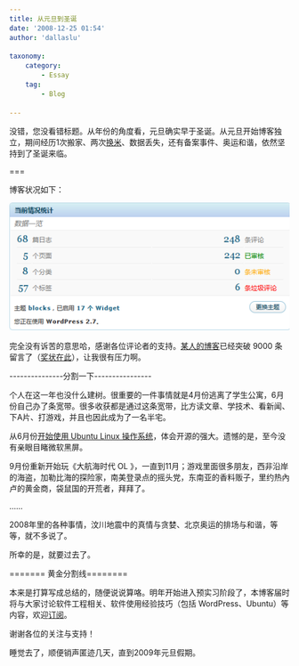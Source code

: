 ```yaml
---
title: 从元旦到圣诞
date: '2008-12-25 01:54'
author: 'dallaslu'

taxonomy:
    category:
        - Essay
    tag:
        - Blog

---
```

没错，您没看错标题。从年份的角度看，元旦确实早于圣诞。从元旦开始博客独立，期间经历1次搬家、两次[换米](https://dallas.lu/domain-has-been-changed/)、数据丢失，还有备案事件、奥运和谐，依然坚持到了圣诞来临。

===

博客状况如下：

![后台统计](stats.png)

完全没有诉苦的意思哈，感谢各位评论者的支持。<a href="http://www.happinesz.cn/" target="_blank" title="solish（另说souyu）">某人的博客</a>已经突破 9000 条留言了（<a href="http://twitpic.com/vk6s" target="_blank">奖状在此</a>），让我很有压力啊。

---------------分割一下----------------

个人在这一年也没什么建树。很重要的一件事情就是4月份逃离了学生公寓，6月份自己办了条宽带。很多收获都是通过这条宽带，比方读文章、学技术、看新闻、下A片、打游戏，并且也因此成为了一名半宅。

从6月份[开始使用 Ubuntu Linux 操作系统](https://dallas.lu/last-month-with-ubuntu/)，体会开源的强大。遗憾的是，至今没有亲眼目睹微软黑屏。

9月份重新开始玩《大航海时代 OL 》，一直到11月；游戏里面很多朋友，西非沿岸的海盗，加勒比海的探险家，南美登录点的摇头党，东南亚的香料贩子，里约热內卢的黄金商，袋鼠国的开荒者，拜拜了。

……

2008年里的各种事情，汶川地震中的真情与贪婪、北京奥运的排场与和谐，等等，就不多说了。

所幸的是，就要过去了。

======= 黄金分割线========

本来是打算写成总结的，随便说说算咯。明年开始进入预实习阶段了，本博客届时将与大家讨论软件工程相关、软件使用经验技巧（包括 WordPress、Ubuntu）等内容，欢迎[订阅](https://dallas.lu/subscribe)。

谢谢各位的关注与支持！

睡觉去了，顺便销声匿迹几天，直到2009年元旦假期。
